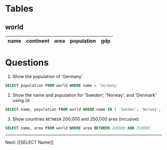 # Tables
## world
|name|continent|area|population|gdp|
|-|-|-|-|-|

# Questions
1. Show the population of 'Germany'
```SQL
SELECT population FROM world WHERE name = 'Germany'
```
2. Show the name and population for 'Sweden', 'Norway', and 'Denmark' using  `IN`
```SQL
SELECT name, population FROM world WHERE name IN ( 'Sweden', 'Norway', 'Denmark')
```

3. Show countries `BETWEEN` 200,000 and 250,000 area (incusive)
```SQL
SELECT name, area FROM world WHERE area BETWEEN 200000 AND 250000
```

---

Next: [[SELECT Name]]